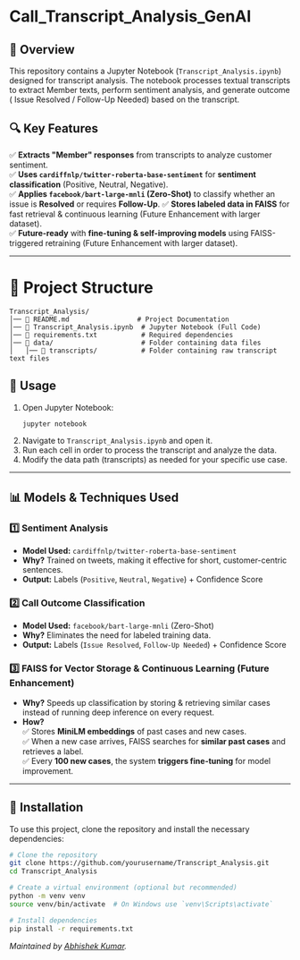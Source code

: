 # Call_Transcript_Analysis_GenAI

## 📌 Overview
This repository contains a Jupyter Notebook (`Transcript_Analysis.ipynb`) designed for transcript analysis. The notebook processes textual transcripts to extract Member texts, perform sentiment analysis, and generate outcome ( Issue Resolved / Follow-Up Needed) based on the transcript.

## 🔍 Key Features
✅ **Extracts "Member" responses** from transcripts to analyze customer sentiment.  
✅ **Uses `cardiffnlp/twitter-roberta-base-sentiment`** for **sentiment classification** (Positive, Neutral, Negative).  
✅ **Applies `facebook/bart-large-mnli` (Zero-Shot)** to classify whether an issue is **Resolved** or requires **Follow-Up**. 
✅ **Stores labeled data in FAISS** for fast retrieval & continuous learning (Future Enhancement with larger dataset).   
✅ **Future-ready** with **fine-tuning & self-improving models** using FAISS-triggered retraining (Future Enhancement with larger dataset).

---

# 📂 Project Structure

```
Transcript_Analysis/
│── 📄 README.md                 # Project Documentation
│── 📄 Transcript_Analysis.ipynb  # Jupyter Notebook (Full Code)
│── 📄 requirements.txt           # Required dependencies
│── 📁 data/                      # Folder containing data files
│   │── 📁 transcripts/           # Folder containing raw transcript text files
```
## 📝 Usage
1. Open Jupyter Notebook:
   ```sh
   jupyter notebook
   ```
2. Navigate to `Transcript_Analysis.ipynb` and open it.
3. Run each cell in order to process the transcript and analyze the data.
4. Modify the data path (transcripts) as needed for your specific use case.

---

## 📊 **Models & Techniques Used**
### **1️⃣ Sentiment Analysis**
- **Model Used:** `cardiffnlp/twitter-roberta-base-sentiment`
- **Why?** Trained on tweets, making it effective for short, customer-centric sentences.
- **Output:** Labels (`Positive`, `Neutral`, `Negative`) + Confidence Score

### **2️⃣ Call Outcome Classification**
- **Model Used:** `facebook/bart-large-mnli` (Zero-Shot)
- **Why?** Eliminates the need for labeled training data.
- **Output:** Labels (`Issue Resolved`, `Follow-Up Needed`) + Confidence Score

### **3️⃣ FAISS for Vector Storage & Continuous Learning (Future Enhancement)**
- **Why?** Speeds up classification by storing & retrieving similar cases instead of running deep inference on every request.
- **How?**  
  ✅ Stores **MiniLM embeddings** of past cases and new cases.  
  ✅ When a new case arrives, FAISS searches for **similar past cases** and retrieves a label.  
  ✅ Every **100 new cases**, the system **triggers fine-tuning** for model improvement.

---

## 🚀 Installation

To use this project, clone the repository and install the necessary dependencies:

```sh
# Clone the repository
git clone https://github.com/yourusername/Transcript_Analysis.git
cd Transcript_Analysis

# Create a virtual environment (optional but recommended)
python -m venv venv
source venv/bin/activate  # On Windows use `venv\Scripts\activate`

# Install dependencies
pip install -r requirements.txt
```

*Maintained by [Abhishek Kumar](https://github.com/Abhishek050898).*
